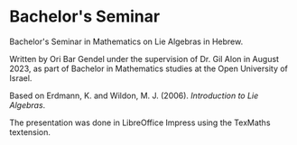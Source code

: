 # Bachelor's Seminar
Bachelor's Seminar in Mathematics on Lie Algebras in Hebrew.

Written by Ori Bar Gendel under the supervision of Dr. Gil Alon in August 2023, as part of Bachelor in Mathematics studies at the Open University of Israel.

Based on Erdmann, K. and Wildon, M. J. (2006). _Introduction to Lie Algebras_.

The presentation was done in LibreOffice Impress using the TexMaths textension.

